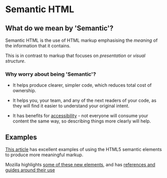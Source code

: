 # Semantic HTML

## What do we mean by 'Semantic'?
Semantic HTML is the use of HTML markup emphasising the _meaning_ of the information that it contains.

This is in contrast to markup that focuses on _presentation_ or _visual structure_.

### Why worry about being 'Semantic'?

- It helps produce clearer, simpler code, which reduces total cost of ownership.

- It helps you, your team, and any of the next readers of your code, as they will find it easier to understand your original intent.

- It has benefits for [accessibility](/core-skills/frontend-web-development/resources/web-accessibility) - not everyone will consume your content the same way, so describing things more clearly will help.

## Examples

[This article](https://internetingishard.com/html-and-css/semantic-html/) has excellent examples of using the HTML5 semantic elements to produce more meaningful markup.

Mozilla highlights [some of these new elements](https://developer.mozilla.org/en-US/docs/Glossary/Semantics#Semantic_elements), and has [references and guides around their use](https://developer.mozilla.org/en-US/docs/Web/HTML)
